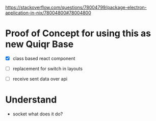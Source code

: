 https://stackoverflow.com/questions/78004799/package-electron-application-in-nix/78004800#78004800

# Proof of Concept for using this as new Quiqr Base

- [x] class based react component
- [ ] replacement for switch in layouts
- [ ] receive sent data over api





# Understand

- socket what does it do?



